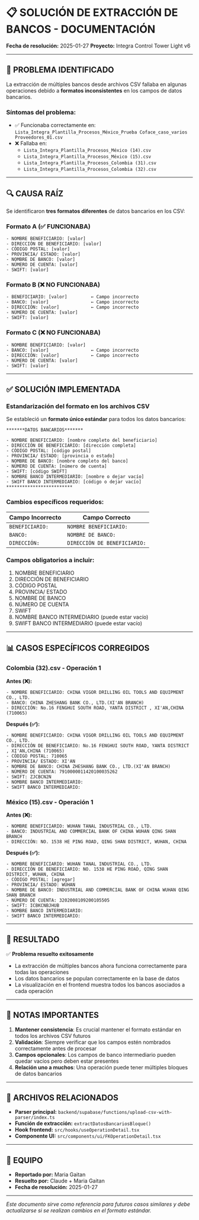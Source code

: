 # 📋 SOLUCIÓN DE EXTRACCIÓN DE BANCOS - DOCUMENTACIÓN
**Fecha de resolución:** 2025-01-27
**Proyecto:** Integra Control Tower Light v6

---

## 🎯 PROBLEMA IDENTIFICADO

La extracción de múltiples bancos desde archivos CSV fallaba en algunas operaciones debido a **formatos inconsistentes** en los campos de datos bancarios.

### Síntomas del problema:
- ✅ Funcionaba correctamente en: `Lista_Integra_Plantilla_Procesos_México_Prueba Coface_caso_varios Proveedores_01.csv`
- ❌ Fallaba en:
  - `Lista_Integra_Plantilla_Procesos_México (14).csv`
  - `Lista_Integra_Plantilla_Procesos_México (15).csv`
  - `Lista_Integra_Plantilla_Procesos_Colombia (31).csv`
  - `Lista_Integra_Plantilla_Procesos_Colombia (32).csv`

---

## 🔍 CAUSA RAÍZ

Se identificaron **tres formatos diferentes** de datos bancarios en los CSV:

### Formato A (✅ FUNCIONABA)
```
- NOMBRE BENEFICIARIO: [valor]
- DIRECCIÓN DE BENEFICIARIO: [valor]
- CÓDIGO POSTAL: [valor]
- PROVINCIA/ ESTADO: [valor]
- NOMBRE DE BANCO: [valor]
- NÚMERO DE CUENTA: [valor]
- SWIFT: [valor]
```

### Formato B (❌ NO FUNCIONABA)
```
- BENEFICIARIO: [valor]         ← Campo incorrecto
- BANCO: [valor]                ← Campo incorrecto
- DIRECCIÓN: [valor]            ← Campo incorrecto
- NÚMERO DE CUENTA: [valor]
- SWIFT: [valor]
```

### Formato C (❌ NO FUNCIONABA)
```
- NOMBRE BENEFICIARIO: [valor]
- BANCO: [valor]                ← Campo incorrecto
- DIRECCIÓN: [valor]            ← Campo incorrecto
- NÚMERO DE CUENTA: [valor]
- SWIFT: [valor]
```

---

## ✅ SOLUCIÓN IMPLEMENTADA

### Estandarización del formato en los archivos CSV

Se estableció un **formato único estándar** para todos los datos bancarios:

```
*******DATOS BANCARIOS*******

- NOMBRE BENEFICIARIO: [nombre completo del beneficiario]
- DIRECCIÓN DE BENEFICIARIO: [dirección completa]
- CÓDIGO POSTAL: [código postal]
- PROVINCIA/ ESTADO: [provincia o estado]
- NOMBRE DE BANCO: [nombre completo del banco]
- NÚMERO DE CUENTA: [número de cuenta]
- SWIFT: [código SWIFT]
- NOMBRE BANCO INTERMEDIARIO: [nombre o dejar vacío]
- SWIFT BANCO INTERMEDIARIO: [código o dejar vacío]
*************************
```

### Cambios específicos requeridos:

| Campo Incorrecto | Campo Correcto |
|-----------------|----------------|
| `BENEFICIARIO:` | `NOMBRE BENEFICIARIO:` |
| `BANCO:` | `NOMBRE DE BANCO:` |
| `DIRECCIÓN:` | `DIRECCIÓN DE BENEFICIARIO:` |

### Campos obligatorios a incluir:
1. NOMBRE BENEFICIARIO
2. DIRECCIÓN DE BENEFICIARIO
3. CÓDIGO POSTAL
4. PROVINCIA/ ESTADO
5. NOMBRE DE BANCO
6. NÚMERO DE CUENTA
7. SWIFT
8. NOMBRE BANCO INTERMEDIARIO (puede estar vacío)
9. SWIFT BANCO INTERMEDIARIO (puede estar vacío)

---

## 📊 CASOS ESPECÍFICOS CORREGIDOS

### Colombia (32).csv - Operación 1
**Antes (❌):**
```
- NOMBRE BENEFICIARIO: CHINA VIGOR DRILLING OIL TOOLS AND EQUIPMENT CO., LTD.
- BANCO: CHINA ZHESHANG BANK CO., LTD.(XI'AN BRANCH)
- DIRECCIÓN: No.16 FENGHUI SOUTH ROAD, YANTA DISTRICT , XI'AN,CHINA (710065)
```

**Después (✅):**
```
- NOMBRE BENEFICIARIO: CHINA VIGOR DRILLING OIL TOOLS AND EQUIPMENT CO., LTD.
- DIRECCIÓN DE BENEFICIARIO: No.16 FENGHUI SOUTH ROAD, YANTA DISTRICT , XI'AN,CHINA (710065)
- CÓDIGO POSTAL: 710065
- PROVINCIA/ ESTADO: XI'AN
- NOMBRE DE BANCO: CHINA ZHESHANG BANK CO., LTD.(XI'AN BRANCH)
- NÚMERO DE CUENTA: 7910000011420100035262
- SWIFT: ZJCBCN2N
- NOMBRE BANCO INTERMEDIARIO:
- SWIFT BANCO INTERMEDIARIO:
```

### México (15).csv - Operación 1
**Antes (❌):**
```
- NOMBRE BENEFICIARIO: WUHAN TANAL INDUSTRIAL CO., LTD.
- BANCO: INDUSTRIAL AND COMMERCIAL BANK OF CHINA WUHAN QING SHAN BRANCH
- DIRECCIÓN: NO. 1538 HE PING ROAD, QING SHAN DISTRICT, WUHAN, CHINA
```

**Después (✅):**
```
- NOMBRE BENEFICIARIO: WUHAN TANAL INDUSTRIAL CO., LTD.
- DIRECCIÓN DE BENEFICIARIO: NO. 1538 HE PING ROAD, QING SHAN DISTRICT, WUHAN, CHINA
- CÓDIGO POSTAL: [agregar]
- PROVINCIA/ ESTADO: WUHAN
- NOMBRE DE BANCO: INDUSTRIAL AND COMMERCIAL BANK OF CHINA WUHAN QING SHAN BRANCH
- NÚMERO DE CUENTA: 3202008109200105505
- SWIFT: ICBKCNBJHUB
- NOMBRE BANCO INTERMEDIARIO:
- SWIFT BANCO INTERMEDIARIO:
```

---

## 🚀 RESULTADO

✅ **Problema resuelto exitosamente**
- La extracción de múltiples bancos ahora funciona correctamente para todas las operaciones
- Los datos bancarios se populan correctamente en la base de datos
- La visualización en el frontend muestra todos los bancos asociados a cada operación

---

## 📝 NOTAS IMPORTANTES

1. **Mantener consistencia**: Es crucial mantener el formato estándar en todos los archivos CSV futuros
2. **Validación**: Siempre verificar que los campos estén nombrados correctamente antes de procesar
3. **Campos opcionales**: Los campos de banco intermediario pueden quedar vacíos pero deben estar presentes
4. **Relación uno a muchos**: Una operación puede tener múltiples bloques de datos bancarios

---

## 🔧 ARCHIVOS RELACIONADOS

- **Parser principal:** `backend/supabase/functions/upload-csv-with-parser/index.ts`
- **Función de extracción:** `extractDatosBancariosBloque()`
- **Hook frontend:** `src/hooks/useOperationDetail.tsx`
- **Componente UI:** `src/components/ui/FKOperationDetail.tsx`

---

## 👥 EQUIPO

- **Reportado por:** Maria Gaitan
- **Resuelto por:** Claude + Maria Gaitan
- **Fecha de resolución:** 2025-01-27

---

*Este documento sirve como referencia para futuros casos similares y debe actualizarse si se realizan cambios en el formato estándar.*